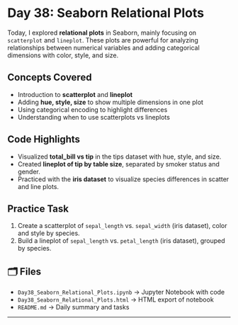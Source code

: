 # Day 38: Seaborn Relational Plots  

Today, I explored **relational plots** in Seaborn, mainly focusing on `scatterplot` and `lineplot`. These plots are powerful for analyzing relationships between numerical variables and adding categorical dimensions with color, style, and size.  

##  Concepts Covered
- Introduction to **scatterplot** and **lineplot**  
- Adding **hue, style, size** to show multiple dimensions in one plot  
- Using categorical encoding to highlight differences  
- Understanding when to use scatterplots vs lineplots  

##  Code Highlights
- Visualized **total_bill vs tip** in the tips dataset with hue, style, and size.  
- Created **lineplot of tip by table size**, separated by smoker status and gender.  
- Practiced with the **iris dataset** to visualize species differences in scatter and line plots.  

##  Practice Task
1. Create a scatterplot of `sepal_length` vs. `sepal_width` (iris dataset), color and style by species.  
2. Build a lineplot of `sepal_length` vs. `petal_length` (iris dataset), grouped by species.  

## 🗂 Files
- `Day38_Seaborn_Relational_Plots.ipynb` → Jupyter Notebook with code  
- `Day38_Seaborn_Relational_Plots.html` → HTML export of notebook  
- `README.md` → Daily summary and tasks  

---

